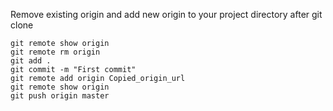 Remove existing origin and add new origin to your project directory after git clone

```
git remote show origin    
git remote rm origin    
git add .    
git commit -m "First commit"    
git remote add origin Copied_origin_url    
git remote show origin   
git push origin master
```